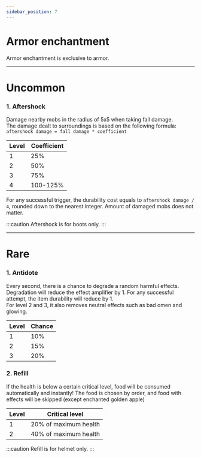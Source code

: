 ```yaml
---
sidebar_position: 7
---
```


# Armor enchantment
Armor enchantment is exclusive to armor.

<hr/>

# Uncommon

### 1. Aftershock
Damage nearby mobs in the radius of 5x5 when taking fall damage.<br/>
The damage dealt to surroundings is based on the following formula:<br/>
`aftershock damage = fall damage * coefficient`

| Level | Coefficient |
|-------|-------------|
| 1     | 25%         |
| 2     | 50%         |
| 3     | 75%         |
| 4     | 100-125%    |

For any successful trigger, the durability cost equals to `aftershock damage / 4`, rounded down to the nearest integer. Amount of damaged mobs does not matter.

:::caution
Aftershock is for boots only.
:::

<hr/>

# Rare

### 1. Antidote
Every second, there is a chance to degrade a random harmful effects. Degradation will reduce the effect amplifier by 1. For any successful attempt, the item durability will reduce by 1.<br/>
For level 2 and 3, it also removes neutral effects such as bad omen and glowing.

| Level | Chance |
|-------|--------|
| 1     | 10%    |
| 2     | 15%    |
| 3     | 20%    |

### 2. Refill
If the health is below a certain critical level, food will be consumed automatically and instantly! The food is chosen by order, and food with effects will be skipped (except enchanted golden apple)

| Level | Critical level        |
|-------|-----------------------|
| 1     | 20% of maximum health |
| 2     | 40% of maximum health |

:::caution
Refill is for helmet only.
:::
